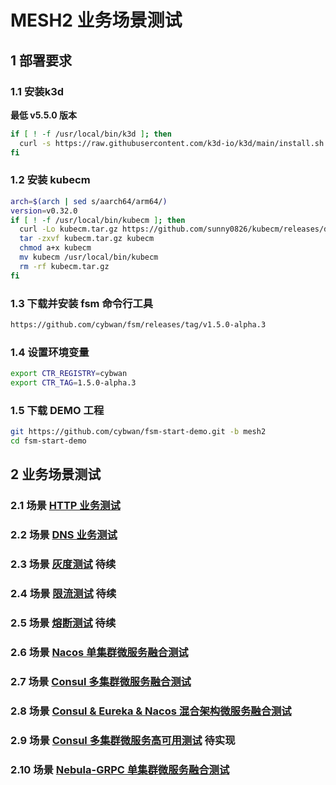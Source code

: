 # MESH2 业务场景测试

## 1 部署要求

### 1.1 安装k3d 

**最低 v5.5.0 版本**

```bash
if [ ! -f /usr/local/bin/k3d ]; then
  curl -s https://raw.githubusercontent.com/k3d-io/k3d/main/install.sh | bash
fi
```

### 1.2 安装 kubecm

```bash
arch=$(arch | sed s/aarch64/arm64/)
version=v0.32.0
if [ ! -f /usr/local/bin/kubecm ]; then
  curl -Lo kubecm.tar.gz https://github.com/sunny0826/kubecm/releases/download/${version}/kubecm_${version}_Linux_${arch}.tar.gz
  tar -zxvf kubecm.tar.gz kubecm
  chmod a+x kubecm
  mv kubecm /usr/local/bin/kubecm
  rm -rf kubecm.tar.gz
fi
```

### 1.3 下载并安装 fsm 命令行工具

```bash
https://github.com/cybwan/fsm/releases/tag/v1.5.0-alpha.3
```

### 1.4 设置环境变量

```bash
export CTR_REGISTRY=cybwan
export CTR_TAG=1.5.0-alpha.3
```

### 1.5 下载 DEMO 工程

```bash
git https://github.com/cybwan/fsm-start-demo.git -b mesh2
cd fsm-start-demo
```

## 2 业务场景测试

### 2.1    场景 [HTTP 业务测试](scenarios.2.1.md)

### 2.2   场景 [DNS 业务测试](scenarios.2.2.md)

### 2.3   场景 [灰度测试](scenarios.3.md) 待续

### 2.4   场景 [限流测试](scenarios.4.md) 待续

### 2.5   场景 [熔断测试](scenarios.5.md) 待续

### 2.6   场景 [Nacos 单集群微服务融合测试](scenarios.2.6.md)

### 2.7   场景 [Consul 多集群微服务融合测试](scenarios.2.7.md)

### 2.8   场景 [Consul & Eureka & Nacos 混合架构微服务融合测试](scenarios.2.8.md)

### 2.9   场景 [Consul 多集群微服务高可用测试](scenarios.2.9.md) 待实现

### 2.10 场景 [Nebula-GRPC 单集群微服务融合测试](scenarios.2.10.md)